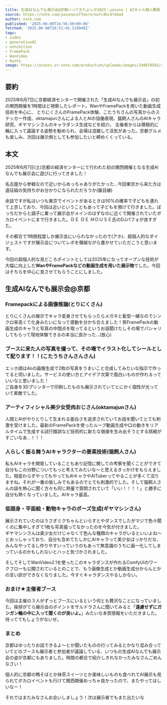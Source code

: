 ```yaml
---
title: 生成AIなんでも展示会@京都いってきたよレポ2025｜yasuna | AIギャル個人開発
source: https://note.com/yasunacoffee/n/na7c4bc4febad
author: note.com
published: '2025-06-08T14:56:56+09:00'
fetched: '2025-06-08T20:51:45.219949Z'
tags:
- codex
- generativeAI
- exhibition
- FramePack
- WanVideo
- Kyoto
image: https://assets.st-note.com/production/uploads/images/194878582/rectangle_large_type_2_9ec2a4ba4c39c4f3318722ceed1f7250.png?fit=bounds&quality=85&width=1280
---
```


## 要約

2025年6月7日に京都経済センターで開催された「生成AIなんでも展示会」の初の関西開催を1時間ほど視察したレポート。WanやFramePackを用いた動画生成技術を中心に、
とりにくさんのFramePack体験、こたうちさんの写真からのステッカー作成、oktamajunさんによる人とAIの協働表現、猫飼人さんのAIキャラ研究、ギヤマシンさんのキャラダンス生成などを紹介。
主催者からは積極的に輪に入って議論する姿勢を勧められ、会場は混雑して活気があった。京都グルメも楽しみ、次回は展示側としても参加したいと締めくくっている。

## 本文

2025年6月7日(土)京都の経済センターにて行われた初の関西開催となる生成AIなんでも展示会に遊びに行ってきました！

名古屋から参戦なので近いからめっちゃありがたかった…今回東京から来た方は遠征組の気持ちがお分かりになられただろうか(誰目線)

余談ですが私はいつも東京でイベントがあるときは50%の確率で子どもを連れて上京しており、今回は近いということもあって子どもを預けて行きました。ぼっちだからと調子に乗って展示会がメインのはずなのに近くで開催されていたボカロイベントにまで行きました。ＤＥ ＤＥ ＭＯＵＳＥ氏のDJパフォが良すぎた。

その都合で1時間程度しか展示会にいられなかったので(アホ)、超個人的なダイジェストですが展示会についてレポを僭越ながら書かせていただこうと思います。

今回の超個人的な見どころポイントとしては2025年になってオープンな技術が大幅に向上した**WanやFramePackなどの動画生成を用いた展示物**でした。今回はそちらを中心に見させてもらうことにしました。

## 生成AIなんでも展示会@京都

### Framepackによる画像推論(とりにくさん)

とりにくさんの展示でキャラ変身させてもらったらメガネと髪型一緒なのでシンクロ率高くて化身みたいになって感動を分かち合えました！笑FramePackの動画生成のキャラと写真の中間点を取ってるというお話聞けたしその場でパシャリしてもらって現地体験できるの本当に良かった…(放心)

### ブースに来た人の写真を撮って、その場でイラスト化してシールとして配ります！！(こたうちさんさんさん)

エッホ顔は4oの画像生成で2枚の写真をうまいこと合成してみたいな指示で作ってると伺いました。サービスの使い方とアイデア次第で面白いものが作れるっていいなと思いました！  
ご自身を3Dプリンターで印刷したものも展示されていてとにかく個性が光っていて素敵でした。

### アーティフィシャル美少女受肉おじさん(oktamajunさん)

人間とAIがやりとりして生まれる面白さを追求されていてお話を聞いてとても刺激を受けました。最新のFramePackを使ったループ動画生成や口の動きをリアルタイムで生成する試行錯誤など技術的に新たな価値を生み出そうとする挑戦がすごいなあ…！！！

### 人らしく振る舞うAIキャラクターの要素技術(猫飼人さん)

私もAIキャラを開発していることもあり記憶に関しての考察を聞くことができて自分もこの分野についてもっと考えてみたいな〜と思えるきっかけをもらえました。相変わらずやってもやってもAIキャラやAITuberってやることが多くて沼りますね。それが一番の愉しみでもあるのでとても刺激的でした。そして猫飼人さんの話を熱心に聞く方々も同じ熱量で質問されていて「いい！！！！」と勝手に自分も熱くなっていました。AIキャラ最高。

### 低頭身・平面絵・動物キャラのポーズ生成(ギヤマシンさん)

展示されていたのはうさぎミクちゃんといらすとやダンスでしたがマジで色々聞くのに集中しすぎて1枚も写真撮ってなかったのを今気が付きました。  
ギヤマシンさんは美少女だけじゃなくて色んな種類のキャラがいるといいよね〜とおっしゃっており、自分も含めてたしかにAIキャラって美少女ばっかりだな、みんなやってるし作りやすいっていうのもあって無意識のうちに画一化してしまっているのかもしれないとハッと気づかされました。

そしてそしてWanVideo2.1を使ったこのキャラダンスが作れるComfyUIのワークフローも公開されているとのことで、もう画像生成とか動画生成分からんとかの言い訳ができなくなりました。今すぐキャラダンスやるしかない。

### おまけ★主催者ブース

今回は主催の３人がずっとブースにいるという何とも贅沢なことになっていました。挨拶がてら展示会のポイントをサルドラさんに聞いてみると「**遠慮せずにガンガン輪の中に入って聞くのが良いよ。**」みたいな本質情報をいただきました。待っててもしょうがないぜ。

### まとめ

京都はゆったりお話できるよ〜とか聞いたものの行ってみるとかなり混み合っていてどのブースも展示者と参加者が議論している、いつもの生成AIなんでも展示会の姿が京都にもありました。時間の都合で紹介しきれなかったみなさんごめんなさい！

個人的に京都の鴨そばとか抹茶スイーツとか美味しいものも食べれてAI展示も見られてボカロイベントも行けて関西開催めっちゃ良かったので、またやってほしいなー！

それではまたみなさんお会いしましょう！次は展示者でもまた出たいな
